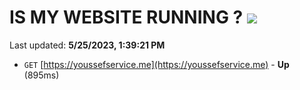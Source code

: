 # IS MY WEBSITE RUNNING ? [![](https://img.shields.io/static/v1?label=Sponsor&message=%E2%9D%A4&logo=GitHub&color=%23fe8e86)](https://github.com/sponsors/<username>)

Last updated: **5/25/2023, 1:39:21 PM**

- `GET` [https://youssefservice.me](https://youssefservice.me) - **Up** (895ms)
